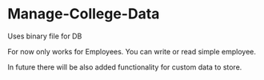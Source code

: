 # Manage-College-Data
Uses binary file for DB

For now only works for Employees.
You can write or read simple employee.

In future there will be also added functionality for custom data to store.
